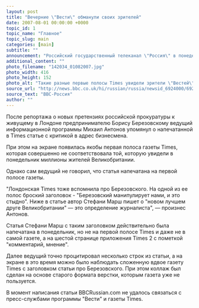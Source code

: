 ```yaml
---
layout: post
title: "Вечерние \"Вести\" обманули своих зрителей"
date: 2007-08-01 00:00:00 +0000
topic_id: 1
topic_name: "Главное"
topic_slug: main
categories: [main]
subtitle: ""
announcement: "Российский государственный телеканал \"Россия\" в понедельник в вечернем выпуске программы \"Вести\" показал зрителям измененную версию первой полосы британской газеты Times."
additional_content: ""
photo_filename: "142034_01082007.jpg"
photo_width: 416
photo_height: 152
photo_alt: "Такие разные первые полосы Times увидели зрители \"Вестей\" и жители Великобритании в понедельник"
source_url: "http://news.bbc.co.uk/hi/russian/russia/newsid_6924000/6924881.stm"
source_text: "BBC-Россия"
author: ""
---
```

После репортажа о новых претензиях российской прокуратуры к живущему в Лондоне предпринимателю Борису Березовскому ведущий информационной программы Михаил Антонов упомянул о напечатанной в Times статье с критикой в адрес бизнесмена.

При этом на экране появилась якобы первая полоса газеты Times, которая совершенно не соответствовала той, которую увидели в понедельник миллионы жителей Великобритании.

Однако сам ведущий не говорил, что статья напечатана на первой полосе газеты.

"Лондонская Times тоже вспомнила про Березовского. На одной из ее полос броский заголовок - "Березовский манипулирует нами, и это стыдно". Ниже в статье автор Стефани Марш пишет о "новом лучшем друге Великобритании" &mdash; это определение журналиста", &mdash; произнес Антонов.

Статья Стефани Марш с таким заголовком действительно была напечатана в понедельник, но не на первой полосе Times и даже не в самой газете, а на шестой странице приложения Times 2 с пометкой "комментарий, мнение".

Далее ведущий точно процитировал несколько строк из статьи, а на экране в это время можно было наблюдать сложенную вдвое газету Times с заголовком статьи про Березовского. При этом коллаж был сделан на основе старого формата верстки, которым газета уже не пользуется.

В момент написания статьи BBCRussian.com не удалось связаться с пресс-службами программы "Вести" и газеты Times.
